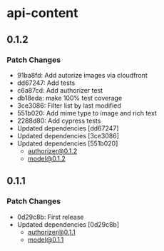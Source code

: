 # api-content

## 0.1.2

### Patch Changes

- 91ba8fd: Add autorize images via cloudfront
- dd67247: Add tests
- c6a87cd: Add authorizer test
- db18eda: make 100% test coverage
- 3ce3086: Filter list by last modified
- 551b020: Add mime type to image and rich text
- 2288d80: Add cypress tests
- Updated dependencies [dd67247]
- Updated dependencies [3ce3086]
- Updated dependencies [551b020]
  - authorizer@0.1.2
  - model@0.1.2

## 0.1.1

### Patch Changes

- 0d29c8b: First release
- Updated dependencies [0d29c8b]
  - authorizer@0.1.1
  - model@0.1.1
